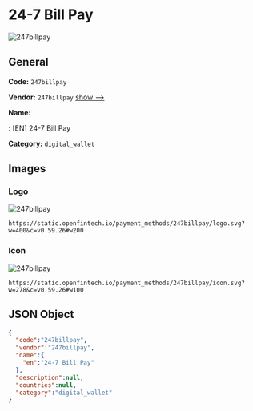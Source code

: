 
# 24-7 Bill Pay 
![247billpay](https://static.openfintech.io/payment_methods/247billpay/logo.svg?w=400&c=v0.59.26#w200)  

## General 
**Code:** `247billpay` 
 
**Vendor:** `247billpay` [show -->](/vendors/247billpay/) 
 
**Name:** 
 
:	[EN] 24-7 Bill Pay 
 
**Category:** `digital_wallet` 
 

## Images 

### Logo 
![247billpay](https://static.openfintech.io/payment_methods/247billpay/logo.svg?w=400&c=v0.59.26#w200)  

```
https://static.openfintech.io/payment_methods/247billpay/logo.svg?w=400&c=v0.59.26#w200
```  

### Icon 
![247billpay](https://static.openfintech.io/payment_methods/247billpay/icon.svg?w=278&c=v0.59.26#w100)  

```
https://static.openfintech.io/payment_methods/247billpay/icon.svg?w=278&c=v0.59.26#w100
```  

## JSON Object 

```json
{
  "code":"247billpay",
  "vendor":"247billpay",
  "name":{
    "en":"24-7 Bill Pay"
  },
  "description":null,
  "countries":null,
  "category":"digital_wallet"
}
```  
